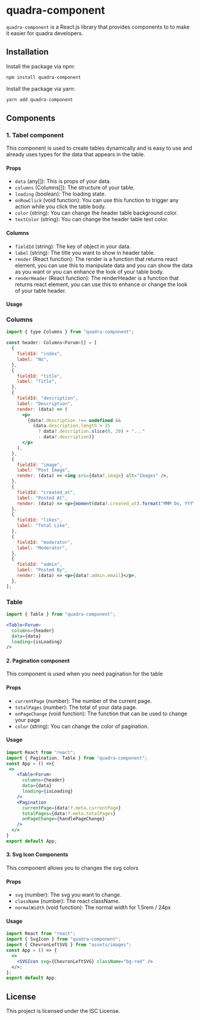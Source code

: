 # quadra-component

`quadra-component` is a React.js library that provides components to to make it easier for quadra developers.

## Installation

Install the package via npm:

```bash
npm install quadra-component
```

Install the package via yarn:

```bash
yarn add quadra-component
```

## Components

### 1. Tabel component

This component is used to create tables dynamically and is easy to use and already uses types for the data that appears in the table.

#### Props

- `data` (any[]): This is props of your data.
- `columns` (Columns<T>[]): The structure of your table.
- `loading` (boolean): The loading state.
- `onRowClick` (void function): You can use this function to trigger any action while you click the table body.
- `color` (string): You can change the header table background color.
- `textColor` (string): You can change the header table text color.

#### Columns

- `fieldId` (string): The key of object in your data.
- `label` (string): The title you want to show in header table.
- `render` (React function): The render is a function that returns react element, you can use this to manipulate data and you can show the data as you want or you can enhance the look of your table body.
- `renderHeader` (React function): The renderHeader is a function that returns react element, you can use this to enhance or change the look of your table header.

#### Usage

### Columns

```jsx
import { type Columns } from "quadra-component";

const header: Columns<Forum>[] = [
  {
    fieldId: "index",
    label: "No",
  },
  {
    fieldId: "title",
    label: "Title",
  },
  {
    fieldId: "description",
    label: "Description",
    render: (data) => (
      <p>
        {data?.description !== undefined &&
          (data.description.length > 25
            ? data?.description.slice(0, 20) + "..."
            : data?.description)}
      </p>
    ),
  },
  {
    fieldId: "image",
    label: "Post Image",
    render: (data) => <img src={data?.image} alt="Images" />,
  },
  {
    fieldId: "created_at",
    label: "Posted At",
    render: (data) => <p>{moment(data?.created_at).format("MMM Do, YYYY")}</p>,
  },
  {
    fieldId: "likes",
    label: "Total Like",
  },
  {
    fieldId: "moderator",
    label: "Moderator",
  },
  {
    fieldId: "admin",
    label: "Posted By",
    render: (data) => <p>{data?.admin.email}</p>,
  },
];
```

### Table

```jsx
import { Table } from "quadra-component";

<Table<Forum>
  columns={header}
  data={data}
  loading={isLoading}
/>
```

#### 2. Pagination component

This component is used when you need pagination for the table

#### Props

- `currentPage` (number): The number of the current page.
- `totalPages` (number): The total of your data page.
- `onPageChange` (void function): The function that can be used to change your page
- `color` (string): You can change the color of pagination.

#### Usage

```jsx
import React from "react";
import { Pagination, Table } from "quadra-component";
const App = () =>{
 <>
    <Table<Forum>
      columns={header}
      data={data}
      loading={isLoading}
    />
    <Pagination
      currentPage={data!?.meta.currentPage}
      totalPages={data!?.meta.totalPages}
      onPageChange={handlePageChange}
    />
  </>
}
export default App;
```

#### 3. Svg Icon Components

This component allows you to changes the svg colors

#### Props

- `svg` (number): The svg you want to change.
- `className` (number): The react className.
- `normalWidth` (void function): The normal width for 1.5rem / 24px

#### Usage

```jsx
import React from "react";
import { SvgIcon } from "quadra-component";
import { ChevronLeftSVG } from "assets/images";
const App = () => {
  <>
    <SVGIcon svg={ChevronLeftSVG} className="bg-red" />
  </>;
};
export default App;
```

## License

This project is licensed under the ISC License.
